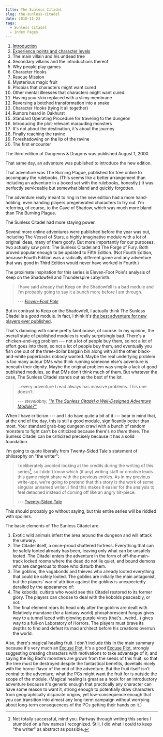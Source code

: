 ```yaml
---
title: The Sunless Citadel
slug: the-sunless-citadel
date: 2018-11-23
tags:
  - Sunless Citadel
  - Index Pages
---
```


1.    [Introduction](/the-sunless-citadel)
1.    [Experience points and character levels](/sunless-citadel-character-levels)
1.    The main villain and his undead tree
1.    Secondary villains and the introductions thereof
1.    Why people play games
1.    Character Hooks
1.    Rescue Mission
1.    Mysterious magic fruit
1.    Phobias that characters might want cured
1.    Other mental illnesses that characters might want cured
1.    Having your skin replaced with a slimy membrane
1.    Reversing a botched transformation into a snake
1.    Character Hooks (tying it all together)
1.    Rumors heard in Oakhurst
1.    Standard Operating Procedure for traveling to the dungeon
1.    Introducing the plot-relevant marauding monsters
1.    It's not about the destination, it's about the journey
1.    Finally reaching the ravine
1.    Foreshadowing on the lip of the ravine
1.    The first encounter

The third edition of Dungeons & Dragons was published August 1, 2000.

That same day, an adventure was published to introduce the new edition.

That adventure was The Burning Plague, published for free online to accompany the rulebooks. (This seems like a better arrangement than including an adventure in a boxed set with the rulebooks, honestly.) It was perfectly serviceable but somewhat bland and quickly forgotten.

The adventure really meant to ring in the new edition had a more hand-holding, even handing players pregenerated characters to try out. I'm referring, of course, to the Cave of Shadow, which was much more bland than The Burning Plague.

The Sunless Citadel had more staying power.

Several more online adventures were published before the year was out, including The Vessel of Stars, a highly imaginative module with a lot of original ideas, many of them goofy. But more importantly for our purposes, two actually saw print: The Sunless Citadel and The Forge of Fury. Both proved popular enough to be updated to Fifth Edition. (Not Fourth Edition, because Fourth Edition was a radically different game and any adventure that was good in Third Edition would never have worked in Fourth.)

The proximate inspiration for this series is Eleven-Foot Pole's analysis of Keep on the Shadowfell and Thunderspire Labyrinth.

> I have said already that Keep on the Shadowfell is a bad module and I'm probably going to say it a bunch more before I am through.
>
> --- <cite>[Eleven-Foot Pole](http://elevenfootpole.blogspot.com/2009/01/bad-module.html)</cite>

But in contrast to Keep on the Shadowfell, I actually think The Sunless Citadel is a *good* module. In fact, I think it's [the best adventure for new players ever published](https://allthetropes.fandom.com/wiki/Overly_Narrow_Superlative).

That's damning with some pretty faint praise, of course. In my opinion, the overall state of published modules is really surprisingly bad. There's a chicken-and-egg problem --- not a lot of people buy them, so not a lot of effort goes into them, so not a lot of people buy them, and eventually you fish one out of the three-dollar bargain bin along with all the other black-and-white paperbacks nobody wanted.
Maybe the real underlying problem is too many auteur DMs who think running someone else's adventure is beneath their dignity. Maybe the original problem was simply a lack of good published modules, so that DMs don't think much of them. But whatever the case, The Sunless Citadel stands out as the best of the lot.

> ...every adventure I read always has massive problems. This one doesn't.
>
> --- <cite>stevelabny, ["Is The Sunless Citadel a Well-Designed Adventure Module?"](http://www.enworld.org/forum/showthread.php?168349-Is-The-Sunless-Citadel-a-well-designed-adventure-module/page2)</cite>

When I have criticism --- and I do have quite a bit of it --- bear in mind that, at the end of the day, this is still a good module, significantly better than most. Your standard grab-bag dungeon crawl with a bunch of random monsters to fight can't be criticized because there's no *there* there. The Sunless Citadel can be criticized precisely because it has a solid foundation.

I'm going to quote liberally from Twenty-Sided Tale's statement of philosophy on "the writer":

> I deliberately avoided looking at the credits during the writing of this series[^1], so I didn't know which (if any) writing staff or creative leads this game might share with the previous entries. As in my previous write-ups, we're going to pretend that this story is the work of some singular unnamed writer. I find this makes it easier for the analysis to feel detached instead of coming off like an angry hit-piece.
>
> [^1]: Not totally successful, mind you. Partway through writing this series I stumbled on a few names I recognized. Still, I did what I could to keep "the writer" as abstract as possible.
>
> --- [Twenty-Sided Tale](https://www.shamusyoung.com/twentysidedtale/?p=44329)

This should probably go without saying, but this entire series will be riddled with spoilers.

The basic elements of The Sunless Citadel are:

1. Exotic wild animals infest the area around the dungeon and will attack the unwary.
1. The Citadel itself, a once-proud shattered fortress. Everything that can be safely looted already has been, leaving only what can be unsafely looted. The Citadel enters the adventure in the form of off-the-main-track locked rooms where the dead do not lie quiet, and bound demons who are dangerous to those who disturb them.
1. The goblins, the vagabonds and thieves who already looted everything that could be safely looted. The goblins are initially the main antagonist, but the players' war of attrition against the goblins is unexpectedly derailed by the appearance of:
1. The kobolds, cultists who would see this Citadel restored to its former glory. The players can choose to deal with the kobolds peaceably, or not.
1. The final element rears its head only after the goblins are dealt with. Relatively mundane (for a fantasy world) phosphorescent fungus gives way to a tunnel laced with glowing purple vines (that's...weird...) gives way to a full-on Laboratory of Horrors. The players must brave its depths to find and defeat its mad architect before his creations overrun the world.

Also, there's magical healing fruit. I don't include this in the main summary because it's very much an [Excuse Plot]. It's a *good* [Excuse Plot], strongly suggesting creating characters with motivations to take advantage of it, and saying the Big Bad's monsters are grown from the seeds of this fruit, so that the tree must be destroyed despite the fantastical benefits, dovetails nicely with the horror flavor of the end of the adventure. But the fruit itself isn't central to the adventure; what the PCs might want the fruit for is outside the scope of the module.
(Magical healing is great as a hook for an introductory adventure because it's generic enough that practically any character can have some reason to want it, strong enough to potentially draw characters from geographically disparate origins, yet low-consequence enough that you can transition into almost any long-term campaign without worrying about long-term consequences of the PCs getting their hands on it.)




[Excuse Plot]: https://allthetropes.fandom.com/wiki/Excuse_Plot

